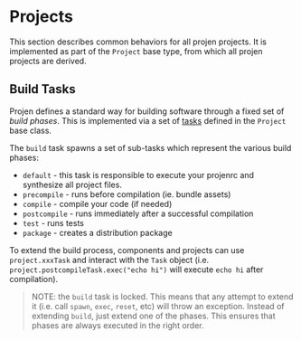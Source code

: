 # Projects

This section describes common behaviors for all projen projects. It is
implemented as part of the `Project` base type, from which all projen projects
are derived.

## Build Tasks

Projen defines a standard way for building software through a fixed set of
*build phases*. This is implemented via a set of [tasks](./tasks.md) defined in
the `Project` base class.

The `build` task spawns a set of sub-tasks which represent the various build phases:

* `default` - this task is responsible to execute your projenrc and synthesize all project files.
* `precompile` - runs before compilation (ie. bundle assets)
* `compile` - compile your code (if needed)
* `postcompile` - runs immediately after a successful compilation
* `test` - runs tests
* `package` - creates a distribution package

To extend the build process, components and projects can use `project.xxxTask`
and interact with the `Task` object (i.e. `project.postcompileTask.exec("echo
hi")` will execute `echo hi` after compilation).

> NOTE: the `build` task is locked. This means that any attempt to extend it
> (i.e. call `spawn`, `exec`, `reset`, etc) will throw an exception. Instead of
> extending `build`, just extend one of the phases. This ensures that phases are
> always executed in the right order.
